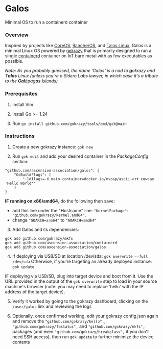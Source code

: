 # Galos
Minimal OS to run a containerd container

### Overview
Inspired by projects like [CoreOS](https://github.com/coreos), [RancherOS](https://github.com/rancher/os), and [Talos Linux](https://github.com/siderolabs/talos), Galos is a minimal Linux OS powered by [gokrazy](https://github.com/gokrazy/gokrazy) that is primarily designed to run a single [containerd](https://github.com/containerd/containerd) container on IoT bare metal with as few executables as possible.

_Note: As you probably guessed, the name 'Galos' is a nod to **g**okrazy and T**alos** Linux (unless you're a Sidero Labs lawyer, in which case it's a tribute to the **Gal**ápag**os** Islands)_

### Prerequisites
1. Install Vim

2. Install Go >= 1.24

3. Run `go install github.com/gokrazy/tools/cmd/gok@main`

### Instructions
1. Create a new gokrazy instance: `gok new`

2. Run `gok edit` and add your desired container in the _PackageConfig_ section:

```
"github.com/ascension-association/galos": {
    "GoBuildFlags": [
        "-ldflags=-X main.container=docker.io/msoap/ascii-art cowsay 'Hello World'"
    ]
}
```

**IF running on x86/amd64**, do the following then save:

  - add this line under the "Hostname" line: `"KernelPackage": "github.com/gokrazy/kernel.amd64",`
  - change `"GOARCH=arm64"` to `"GOARCH=amd64"`

3. Add Galos and its dependencies:

```
gok add github.com/gokrazy/mkfs
gok add github.com/ascension-association/containerd
gok add github.com/ascension-association/galos
```

4. If deploying via USB/SD at location /dev/sda: `gok overwrite --full /dev/sda` Otherwise, if you're targeting an already deployed instance: `gok update`

IF deploying via USB/SD, plug into target device and boot from it. Use the URL provided in the output of the `gok overwrite` step to load in your source machine's browser (note: you may need to replace 'hello' with the IP address of the target device).

5. Verify it worked by going to the gokrazy dashboard, clicking on the `/user/galos` link and reviewing the logs

6. Optionally, once confirmed working, edit your gokrazy config.json again and remove the `"github.com/gokrazy/hello",`, `"github.com/gokrazy/fbstatus",` and `"github.com/gokrazy/mkfs",` packages (and even `"github.com/gokrazy/breakglass",` if you don't need SSH access), then run `gok update` to further minimize the device contents

